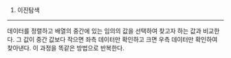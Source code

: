 1. 이진탐색  
<hr/>  
데이터를 정렬하고 배열의 중간에 있는 임의의 값을 선택하여 찾고자 하는 값과 비교한다. 그 값이 중간 값보다 작으면 좌측 데이터만 확인하고 크면 우측 데이터만 확인하여 찾아낸다. 이 과정을 똑같은 방법으로 반복한다.  
